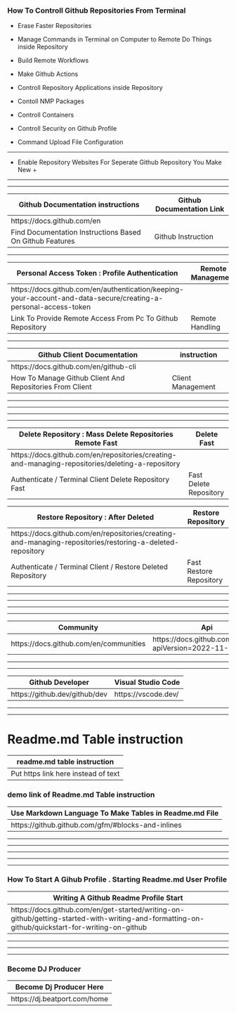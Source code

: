 
### How To Controll Github Repositories From Terminal 

- Erase Faster Repositories
- Manage Commands in Terminal on Computer to Remote Do Things inside Repository 
- Build Remote Workflows
- Make Github Actions
- Controll Repository Applications inside Repository 

- Contoll NMP Packages
- Controll Containers 
- Controll Security on Github Profile
- Command Upload File Configuration 

-----

- Enable Repository Websites For Seperate Github Repository You Make New +

----------------



----------------

<table>
<thead>
<tr>
<th>Github Documentation instructions </th>
<th> Github Documentation Link</th>
</tr>
</thead>
<tbody>
<tr>
  
  
  <td> https://docs.github.com/en </td>
  
  
   

  

</tr>
<tr>
<td>Find Documentation Instructions Based On Github Features </td>
<td> Github Instruction  </td>
</tr>
</tbody>
</table>

----------------



<table>
<thead>
<tr>
<th>Personal Access Token : Profile Authentication </th>
<th> Remote Management </th>
</tr>
</thead>
<tbody>
<tr>
<td> https://docs.github.com/en/authentication/keeping-your-account-and-data-secure/creating-a-personal-access-token </td>
<td></td>
</tr>
<tr>
<td> Link To Provide Remote Access From Pc To Github Repository </td>
<td> Remote Handling </td>
</tr>
</tbody>
</table>


----------------


<table>
<thead>
<tr>
<th>Github Client Documentation</th>
<th> instruction </th>
</tr>
</thead>
<tbody>
<tr>
<td>   https://docs.github.com/en/github-cli </td>
<td></td>
</tr>
<tr>
<td> How To Manage Github Client And Repositories From Client </td>
<td> Client Management </td>
</tr>
</tbody>
</table>




-----------------

----------------

----------------

----------------



<table>
<thead>
<tr>
<th> Delete Repository :  Mass Delete Repositories Remote Fast </th>
<th> Delete Fast  </th>
</tr>
</thead>
<tbody>
<tr>
<td> https://docs.github.com/en/repositories/creating-and-managing-repositories/deleting-a-repository </td>
<td></td>
</tr>
<tr>
<td> Authenticate / Terminal Client Delete Repository Fast </td>
<td>Fast Delete Repository </td>
</tr>
</tbody>
</table>






<table>
<thead>
<tr>
<th> Restore Repository : After Deleted  </th>
<th> Restore Repository  </th>
</tr>
</thead>
<tbody>
<tr>
<td> https://docs.github.com/en/repositories/creating-and-managing-repositories/restoring-a-deleted-repository </td>
<td></td>
</tr>
<tr>
<td> Authenticate / Terminal Client / Restore Deleted Repository  </td>
<td>Fast Restore  Repository </td>
</tr>
</tbody>
</table>



-----------------

----------------

----------------

----------------




<table>
<thead>
<tr>
<th> Community </th>
<th> Api </th>
</tr>
</thead>
<tbody>
<tr>
<td> https://docs.github.com/en/communities </td>
<td> https://docs.github.com/en/rest?apiVersion=2022-11-28 </td>
</tr>
</tbody>
</table>



----------------


----------------

<table>
<thead>
<tr>
<th> Github Developer </th>
<th> Visual Studio Code </th>
</tr>
</thead>
<tbody>
<tr>
<td> https://github.dev/github/dev </td>
<td> 
https://vscode.dev/ </td>
</tr>
</tbody>
</table>



-----------------




----------------






# Readme.md Table instruction  

<table>
<thead>
<tr>
<th> readme.md table instruction  </th>

</tr>
</thead>
<tbody>
<tr>
<td> Put https link here instead of text  </td>

</tr>
</tbody>
</table>



### demo link of Readme.md Table instruction  

<table>
<thead>
<tr>
<th> Use Markdown Language To Make Tables in Readme.md File   </th>

</tr>
</thead>
<tbody>
<tr>
<td> https://github.github.com/gfm/#blocks-and-inlines  </td>

</tr>
</tbody>
</table>






----------------


----------------


----------------


----------------


----------------




### How To Start A Gihub Profile . Starting Readme.md  User Profile 

<table>
<thead>
<tr>
<th> Writing A Github Readme Profile Start    </th>

</tr>
</thead>
<tbody>
<tr>
<td> https://docs.github.com/en/get-started/writing-on-github/getting-started-with-writing-and-formatting-on-github/quickstart-for-writing-on-github  </td>

</tr>
</tbody>
</table>




----------------

----------------

----------------




### Become DJ Producer 

<table>
<thead>
<tr>
<th> Become Dj Producer Here </th>

</tr>
</thead>
<tbody>
<tr>
<td> https://dj.beatport.com/home </td>

</tr>
</tbody>
</table>

